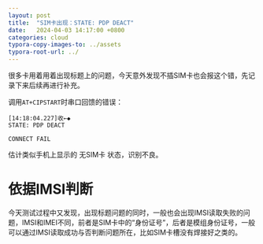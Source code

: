 ```yaml
---
layout: post
title:  "SIM卡出现：STATE: PDP DEACT"
date:   2024-04-03 14:17:00 +0800
categories: cloud
typora-copy-images-to: ../assets
typora-root-url: ../
---
```


很多卡用着用着出现标题上的问题，今天意外发现不插SIM卡也会报这个错，先记录下来后续再进行补充。

调用`AT+CIPSTART`时串口回馈的错误：

```
[14:18:04.227]收←◆
STATE: PDP DEACT

CONNECT FAIL
```

估计类似手机上显示的 无SIM卡 状态，识别不良。

# 依据IMSI判断
今天测试过程中又发现，出现标题问题的同时，一般也会出现IMSI读取失败的问题，IMSI和IMEI不同，前者是SIM卡中的“身份证号”，后者是模组身份证号，一般可以通过IMSI读取成功与否判断问题所在，比如SIM卡槽没有焊接好之类的。